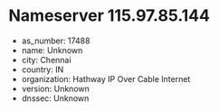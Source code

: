 # Nameserver 115.97.85.144

* as_number: 17488
* name: Unknown
* city: Chennai
* country: IN
* organization: Hathway IP Over Cable Internet
* version: Unknown
* dnssec: Unknown
